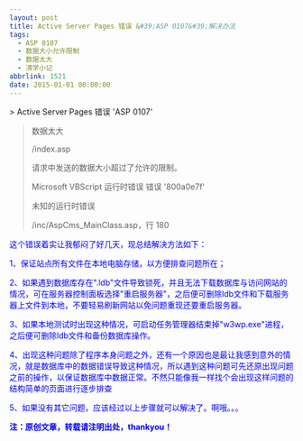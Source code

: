 ```yaml
---
layout: post
title: Active Server Pages 错误 &#39;ASP 0107&#39;解决办法
tags:
  - ASP 0107
  - 数据大小允许限制
  - 数据太大
  - 清学小记
abbrlink: 1521
date: 2015-01-01 00:00:00
---
```


<!-- build time:Sat Jun 23 2018 12:05:15 GMT+0800 (中国标准时间) -->> Active Server Pages 错误 'ASP 0107'
> 
> 数据太大
> 
> /index.asp
> 
> 请求中发送的数据大小超过了允许的限制。
> 
> Microsoft VBScript 运行时错误 错误 '800a0e7f'
> 
> 未知的运行时错误
> 
> /inc/AspCms_MainClass.asp，行 180

<span style="color:#00f">这个错误着实让我郁闷了好几天，现总结解决方法如下：</span>

<span style="color:#00f">1、保证站点所有文件在本地电脑存储，以方便排查问题所在；</span>

<span style="color:#00f">2、如果遇到数据库存在".ldb"文件导致锁死，并且无法下载数据库与访问网站的情况，可在服务器控制面板选择"重启服务器"，之后便可删除ldb文件和下载服务器上文件到本地，不要轻易刷新网站以免问题重现还要重启服务器。</span>

<span style="color:#00f">3、如果本地测试时出现这种情况，可启动任务管理器结束掉"w3wp.exe"进程，之后便可删除ldb文件和备份数据库操作。</span>

<span style="color:#00f">4、出现这种问题除了程序本身问题之外，还有一个原因也是最让我感到意外的情况，就是数据库中的数据错误导致这种情况，所以遇到这种问题可先还原出现问题之前的操作，以保证数据库中数据正常。不然只能像我一样找个会出现这样问题的结构简单的页面进行逐步排查</span>

<span style="color:#00f">5、如果没有其它问题，应该经过以上步骤就可以解决了。啊哦。。。</span>

**<span style="color:#00f">注：原创文章，转载请注明出处，thankyou！</span>**
<!-- rebuild by neat -->